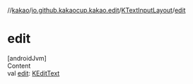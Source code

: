 //[kakao](../../../index.md)/[io.github.kakaocup.kakao.edit](../index.md)/[KTextInputLayout](index.md)/[edit](edit.md)



# edit  
[androidJvm]  
Content  
val [edit](edit.md): [KEditText](../-k-edit-text/index.md)  



